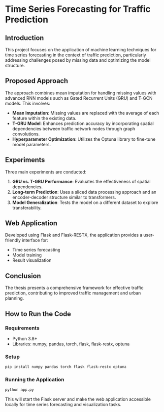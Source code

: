 
# Time Series Forecasting for Traffic Prediction

## Introduction
This project focuses on the application of machine learning techniques for time series forecasting in the context of traffic prediction, particularly addressing challenges posed by missing data and optimizing the model structure.

## Proposed Approach
The approach combines mean imputation for handling missing values with advanced RNN models such as Gated Recurrent Units (GRU) and T-GCN models. This involves:

- **Mean Imputation**: Missing values are replaced with the average of each feature within the existing data.
- **T-GRU Model**: Enhances prediction accuracy by incorporating spatial dependencies between traffic network nodes through graph convolutions.
- **Hyperparameter Optimization**: Utilizes the Optuna library to fine-tune model parameters.

## Experiments
Three main experiments are conducted:
1. **GRU vs. T-GRU Performance**: Evaluates the effectiveness of spatial dependencies.
2. **Long-term Prediction**: Uses a sliced data processing approach and an encoder-decoder structure similar to transformers.
3. **Model Generalization**: Tests the model on a different dataset to explore transferability.

## Web Application
Developed using Flask and Flask-RESTX, the application provides a user-friendly interface for:
- Time series forecasting
- Model training
- Result visualization

## Conclusion
The thesis presents a comprehensive framework for effective traffic prediction, contributing to improved traffic management and urban planning.

## How to Run the Code

### Requirements
- Python 3.8+
- Libraries: numpy, pandas, torch, flask, flask-restx, optuna

### Setup
```bash
pip install numpy pandas torch flask flask-restx optuna
```

### Running the Application
```bash
python app.py
```

This will start the Flask server and make the web application accessible locally for time series forecasting and visualization tasks.